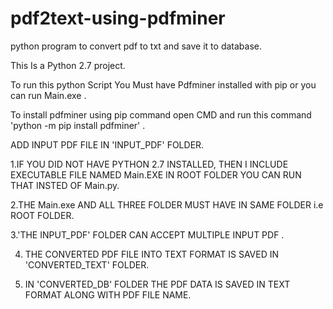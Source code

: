 # pdf2text-using-pdfminer
python program to convert pdf to txt and save it to database.

This Is a Python 2.7 project. 

To run this python Script You Must have Pdfminer installed with pip  or you can run Main.exe .

To install pdfminer using pip command open CMD and run this command 'python -m pip install pdfminer' .

 
 ADD INPUT PDF FILE IN 'INPUT_PDF' FOLDER.


1.IF YOU DID NOT HAVE PYTHON 2.7 INSTALLED, THEN I INCLUDE EXECUTABLE FILE
  NAMED Main.EXE IN ROOT FOLDER YOU CAN RUN THAT INSTED OF Main.py.

2.THE Main.exe AND ALL THREE FOLDER MUST HAVE IN SAME FOLDER i.e ROOT FOLDER.

3.'THE INPUT_PDF' FOLDER CAN ACCEPT MULTIPLE INPUT PDF .

4. THE CONVERTED PDF FILE INTO TEXT FORMAT IS SAVED IN 'CONVERTED_TEXT' FOLDER.

5. IN 'CONVERTED_DB' FOLDER THE PDF DATA IS SAVED IN TEXT FORMAT 
   ALONG WITH PDF FILE NAME.
